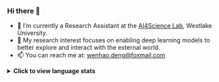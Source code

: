 ### Hi there 👋

- 🫡 I’m currently a Research Assistant at the [AI4Science Lab](https://github.com/AI4Science-WestlakeU), Westlake University.
- 🌱 My research interest focuses on enabling deep learning models to better explore and interact with the external world.
- 📫 You can reach me at: wenhao.deng@foxmail.com

<!--
**w3nhao/w3nhao** is a ✨ _special_ ✨ repository because its `README.md` (this file) appears on your GitHub profile.

Here are some ideas to get you started:

- 🔭 I’m currently working on ...
- 🌱 I’m currently learning ...
- 👯 I’m looking to collaborate on ...
- 🤔 I’m looking for help with ...
- 💬 Ask me about ...
- 📫 How to reach me: ...
- 😄 Pronouns: ...
- ⚡ Fun fact: ...

<p align="center">
  <a href="https://github.com/w3nhao">
    <img src="https://github-readme-stats.vercel.app/api/wakatime?username=w3nhao&theme=transparent" alt="Wenhao's WakaTime stats">
  </a>
</p>


-->


<details>
  <summary><b>Click to view language stats</b></summary>
  <p align="center">
    <a href="https://github.com/w3nhao">
      <img src="https://github-readme-stats.vercel.app/api/top-langs/?username=w3nhao&layout=compact&theme=transparent" alt="Top Languages">
    </a>
  </p>
</details>


<!--
<details>
    <summary><b>Click to view stats</b></summary>
  <p align="center">
    <a href="https://github.com/w3nhao">
      <img src="https://github-readme-stats.vercel.app/api?username=w3nhao&theme=transparent" alt="Wenhao's GitHub stats">
    </a>
  </p>
</details>

--!>

